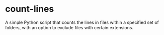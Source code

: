 # count-lines
A simple Python script that counts the lines in files within a specified set of folders, with an option to exclude files with certain extensions.
